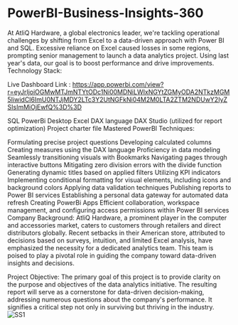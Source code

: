 # PowerBI-Business-Insights-360

At AtliQ Hardware, a global electronics leader, we're tackling operational challenges by shifting from Excel to a data-driven approach with Power BI and SQL. Excessive reliance on Excel caused losses in some regions, prompting senior management to launch a data analytics project. Using last year's data, our goal is to boost performance and drive improvements.
Technology Stack:

Live Dashboard Link : https://app.powerbi.com/view?r=eyJrIjoiOGMwMTJmNTYtODc1Ni00MDNiLWIxNGYtZGMyODA2NTkzMGM5IiwidCI6ImU0NTJjMDY2LTc3Y2UtNGFkNi04M2M0LTA2ZTM2NDUwY2IyZSIsImMiOjEwfQ%3D%3D

SQL
PowerBi Desktop
Excel
DAX language
DAX Studio (utilized for report optimization)
Project charter file
Mastered PowerBI Techniques:

Formulating precise project questions
Developing calculated columns
Creating measures using the DAX language
Proficiency in data modeling
Seamlessly transitioning visuals with Bookmarks
Navigating pages through interactive buttons
Mitigating zero division errors with the divide function
Generating dynamic titles based on applied filters
Utilizing KPI indicators
Implementing conditional formatting for visual elements, including icons and background colors
Applying data validation techniques
Publishing reports to Power BI services
Establishing a personal data gateway for automated data refresh
Creating PowerBi Apps
Efficient collaboration, workspace management, and configuring access permissions within Power BI services
Company Background: AtliQ Hardware, a prominent player in the computer and accessories market, caters to customers through retailers and direct distributors globally. Recent setbacks in their American store, attributed to decisions based on surveys, intuition, and limited Excel analysis, have emphasized the necessity for a dedicated analytics team. This team is poised to play a pivotal role in guiding the company toward data-driven insights and decisions.

Project Objective: The primary goal of this project is to provide clarity on the purpose and objectives of the data analytics initiative. The resulting report will serve as a cornerstone for data-driven decision-making, addressing numerous questions about the company's performance. It signifies a critical step not only in surviving but thriving in the industry.
![SS1](https://github.com/tejaspatil2295/PowerBI-Business-Insights-360/assets/154407980/ab882f2e-c626-4c9a-a07d-0b386b1a0094)


